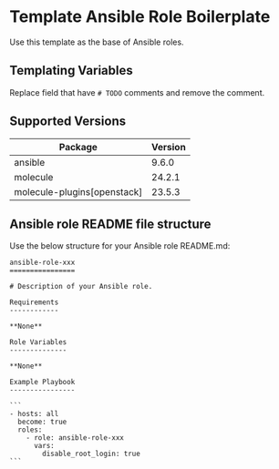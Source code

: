 Template Ansible Role Boilerplate
=================================

Use this template as the base of Ansible roles.

Templating Variables
--------------------

Replace field that have `# TODO` comments and remove the comment.

Supported Versions
------------------

| Package | Version |
| ---- | ---- |
| ansible | 9.6.0 |
| molecule | 24.2.1 |
| molecule-plugins[openstack] | 23.5.3 |

Ansible role README file structure
----------------------------------

Use the below structure for your Ansible role README.md:
````
ansible-role-xxx
================

# Description of your Ansible role.

Requirements
------------

**None**

Role Variables
--------------

**None**

Example Playbook
----------------

```
- hosts: all
  become: true
  roles:
    - role: ansible-role-xxx
      vars:
        disable_root_login: true
```
````
